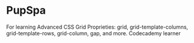 # PupSpa
For learning Advanced CSS Grid Proprieties: grid, grid-template-columns, grid-template-rows, grid-column, gap, and more.
Codecademy learner
